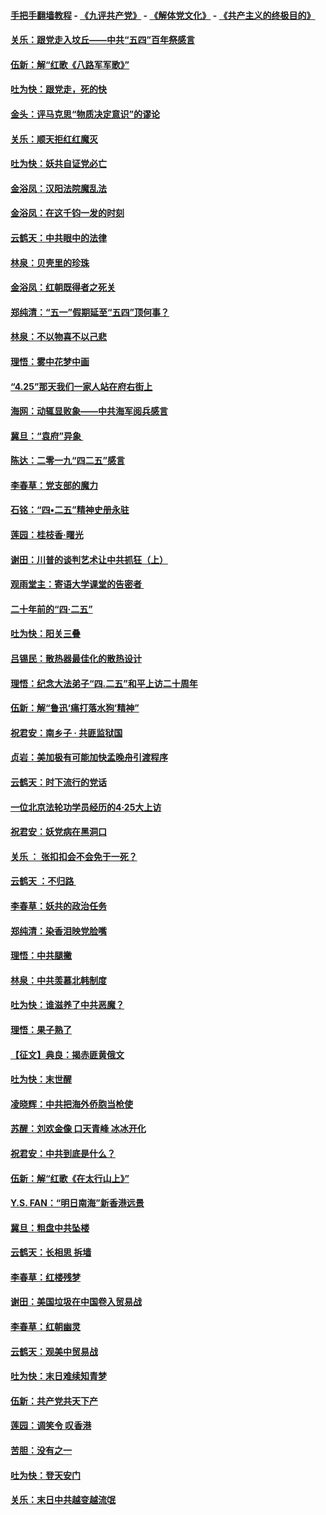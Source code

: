 #### [手把手翻墙教程](https://github.com/gfw-breaker/guides/wiki) -  [《九评共产党》](https://github.com/gfw-breaker/9ping.md?t=05060337) - [《解体党文化》](https://github.com/gfw-breaker/jtdwh.md?t=05060337) - [《共产主义的终极目的》](https://github.com/gfw-breaker/gczydzjmd.md?t=05060337)

#### [关乐：跟党走入坟丘——中共“五四”百年祭感言](../pages/nsc993/n11236150.md?t=05060337) 

#### [伍新：解“红歌《八路军军歌》”](../pages/nsc993/n11227702.md?t=05060337) 

#### [吐为快：跟党走，死的快](../pages/nsc993/n11227511.md?t=05060337) 

#### [金头：评马克思“物质决定意识”的谬论](../pages/nsc993/n11227161.md?t=05060337) 

#### [关乐：顺天拒红红魔灭](../pages/nsc993/n11225393.md?t=05060337) 

#### [吐为快：妖共自证党必亡](../pages/nsc993/n11223109.md?t=05060337) 

#### [金浴凤：汉阳法院魔乱法](../pages/nsc993/n11222083.md?t=05060337) 

#### [金浴凤：在这千钧一发的时刻](../pages/nsc993/n11222047.md?t=05060337) 

#### [云鹤天：中共眼中的法律](../pages/nsc993/n11221943.md?t=05060337) 

#### [林泉：贝壳里的珍珠](../pages/nsc993/n11217073.md?t=05060337) 

#### [金浴凤：红朝既得者之死关](../pages/nsc993/n11217063.md?t=05060337) 

#### [郑纯清：“五一”假期延至“五四”顶何事？](../pages/nsc993/n11217000.md?t=05060337) 

#### [林泉：不以物喜不以己悲](../pages/nsc993/n11216987.md?t=05060337) 

#### [理悟：雾中花梦中画](../pages/nsc993/n11213846.md?t=05060337) 

#### [“4.25”那天我们一家人站在府右街上](../pages/nsc993/n11210435.md?t=05060337) 

#### [海网：动辄显败象——中共海军阅兵感言](../pages/nsc993/n11212147.md?t=05060337) 

#### [冀旦：“袁府”异象 ](../pages/nsc993/n11211996.md?t=05060337) 

#### [陈达：二零一九“四二五”感言](../pages/nsc993/n11211971.md?t=05060337) 

#### [李春草：党支部的魔力](../pages/nsc993/n11211722.md?t=05060337) 

#### [石铭：“四•二五”精神史册永驻](../pages/nsc993/n11210585.md?t=05060337) 

#### [莲园：桂枝香‧曙光](../pages/nsc993/n11210371.md?t=05060337) 

#### [谢田：川普的谈判艺术让中共抓狂（上）](../pages/nsc993/n11209038.md?t=05060337) 

#### [观雨堂主：寄语大学课堂的告密者 ](../pages/nsc993/n11209062.md?t=05060337) 

#### [二十年前的“四·二五”](../pages/nsc993/n11207639.md?t=05060337) 

#### [吐为快：阳关三叠](../pages/nsc993/n11207152.md?t=05060337) 

#### [吕锡民：散热器最佳化的散热设计](../pages/nsc993/n11206294.md?t=05060337) 

#### [理悟：纪念大法弟子“四.二五”和平上访二十周年](../pages/nsc993/n11206269.md?t=05060337) 

#### [伍新：解“鲁迅‘痛打落水狗’精神”](../pages/nsc993/n11206208.md?t=05060337) 

#### [祝君安：南乡子 · 共匪监狱国](../pages/nsc993/n11203831.md?t=05060337) 

#### [贞岩：美加极有可能加快孟晚舟引渡程序](../pages/nsc993/n11203705.md?t=05060337) 

#### [云鹤天：时下流行的党话](../pages/nsc993/n11203254.md?t=05060337) 

#### [一位北京法轮功学员经历的4·25大上访](../pages/nsc993/n11203160.md?t=05060337) 

#### [祝君安：妖党病在黑洞口](../pages/nsc993/n11201449.md?t=05060337) 

#### [关乐 ： 张扣扣会不会免于一死？](../pages/nsc993/n11201363.md?t=05060337) 

#### [云鹤天 ：不归路 ](../pages/nsc993/n11201359.md?t=05060337) 

#### [李春草：妖共的政治任务](../pages/nsc993/n11199926.md?t=05060337) 

#### [郑纯清：染香泪映党脸嘴](../pages/nsc993/n11199911.md?t=05060337) 

#### [理悟：中共腿撇](../pages/nsc993/n11199727.md?t=05060337) 

#### [林泉：中共羡慕北韩制度](../pages/nsc993/n11199776.md?t=05060337) 

#### [吐为快：谁滋养了中共恶魔？](../pages/nsc993/n11199706.md?t=05060337) 

#### [理悟：果子熟了](../pages/nsc993/n11196774.md?t=05060337) 

#### [【征文】典良：揭赤匪黄俄文](../pages/nsc993/n11195773.md?t=05060337) 

#### [吐为快：末世醒](../pages/nsc993/n11196757.md?t=05060337) 

#### [凌晓辉：中共把海外侨胞当枪使](../pages/nsc993/n11195270.md?t=05060337) 

#### [苏醒：刘欢金像 口天青峰 冰冰开化](../pages/nsc993/n11194046.md?t=05060337) 

#### [祝君安：中共到底是什么？](../pages/nsc993/n11193828.md?t=05060337) 

#### [伍新：解“红歌《在太行山上》”](../pages/nsc993/n11193680.md?t=05060337) 

#### [Y.S. FAN：“明日南海”新香港远景](../pages/nsc993/n11189809.md?t=05060337) 

#### [冀旦：粗盘中共坠楼](../pages/nsc993/n11188872.md?t=05060337) 

#### [云鹤天：长相思 拆墙](../pages/nsc993/n11187494.md?t=05060337) 

#### [李春草：红楼残梦](../pages/nsc993/n11187468.md?t=05060337) 

#### [谢田：美国垃圾在中国卷入贸易战](../pages/nsc993/n11184083.md?t=05060337) 

#### [李春草：红朝幽灵](../pages/nsc993/n11186717.md?t=05060337) 

#### [云鹤天：观美中贸易战](../pages/nsc993/n11184252.md?t=05060337) 

#### [吐为快：末日难续知青梦](../pages/nsc993/n11183957.md?t=05060337) 

#### [伍新：共产党共天下产](../pages/nsc993/n11183941.md?t=05060337) 

#### [莲园：调笑令 叹香港](../pages/nsc993/n11183930.md?t=05060337) 

#### [苦胆：没有之一](../pages/nsc993/n11183909.md?t=05060337) 

#### [吐为快：登天安门](../pages/nsc993/n11183895.md?t=05060337) 

#### [关乐：末日中共越变越流氓](../pages/nsc993/n11183026.md?t=05060337) 

